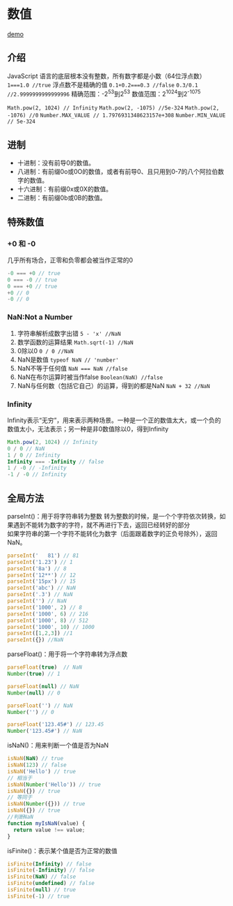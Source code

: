 # 数值

[demo](number.js)

## 介绍

JavaScript 语言的底层根本没有整数，所有数字都是小数（64位浮点数） `1===1.0 //true`
浮点数不是精确的值 `0.1+0.2===0.3 //false`  `0.3/0.1 //2.9999999999999996`
精确范围：-2<sup>53</sup>到2<sup>53</sup>
数值范围：2<sup>1024</sup>到2<sup>-1075</sup>  

`Math.pow(2, 1024) // Infinity` `Math.pow(2, -1075) //5e-324` `Math.pow(2, -1076) //0`
`Number.MAX_VALUE // 1.7976931348623157e+308`
`Number.MIN_VALUE // 5e-324`  

## 进制
- 十进制：没有前导0的数值。
- 八进制：有前缀0o或0O的数值，或者有前导0、且只用到0-7的八个阿拉伯数字的数值。
- 十六进制：有前缀0x或0X的数值。
- 二进制：有前缀0b或0B的数值。

## 特殊数值

### +0 和 -0

几乎所有场合，正零和负零都会被当作正常的0

```javascript
-0 === +0 // true
0 === -0 // true
0 === +0 // true
+0 // 0
-0 // 0
```

### NaN:Not a Number

1. 字符串解析成数字出错  `5 - 'x' //NaN`
2. 数学函数的运算结果 `Math.sqrt(-1) //NaN`
3. 0除以0 `0 / 0 //NaN`
4. NaN是数值 `typeof NaN // 'number'`
5. NaN不等于任何值 `NaN === NaN //false`
6. NaN在布尔运算时被当作false  `Boolean(NaN) //false`
7. NaN与任何数（包括它自己）的运算，得到的都是NaN  `NaN + 32 //NaN`


### Infinity

Infinity表示“无穷”，用来表示两种场景。一种是一个正的数值太大，或一个负的数值太小，无法表示；另一种是非0数值除以0，得到Infinity  

```javascript
Math.pow(2, 1024) // Infinity
0 / 0 // NaN
1 / 0 // Infinity
Infinity === -Infinity // false
1 / -0 // -Infinity
-1 / -0 // Infinity
```

## 全局方法

parseInt()：用于将字符串转为整数
转为整数的时候，是一个个字符依次转换，如果遇到不能转为数字的字符，就不再进行下去，返回已经转好的部分  
如果字符串的第一个字符不能转化为数字（后面跟着数字的正负号除外），返回NaN。
```javascript
parseInt('   81') // 81
parseInt('1.23') // 1
parseInt('8a') // 8
parseInt('12**') // 12
parseInt('15px') // 15
parseInt('abc') // NaN
parseInt('.3') // NaN
parseInt('') // NaN
parseInt('1000', 2) // 8
parseInt('1000', 6) // 216
parseInt('1000', 8) // 512
parseInt('1000', 10) // 1000
parseInt([1,2,3]) //1
parseInt({}) //NaN
```

parseFloat()：用于将一个字符串转为浮点数

```javascript
parseFloat(true)  // NaN
Number(true) // 1

parseFloat(null) // NaN
Number(null) // 0

parseFloat('') // NaN
Number('') // 0

parseFloat('123.45#') // 123.45
Number('123.45#') // NaN
```

isNaN()：用来判断一个值是否为NaN  

```javascript
isNaN(NaN) // true
isNaN(123) // false
isNaN('Hello') // true
// 相当于
isNaN(Number('Hello')) // true
isNaN({}) // true
// 等同于
isNaN(Number({})) // true
isNaN({}) // true
//判断NaN
function myIsNaN(value) {
  return value !== value;
}
```

isFinite()：表示某个值是否为正常的数值

```javascript
isFinite(Infinity) // false
isFinite(-Infinity) // false
isFinite(NaN) // false
isFinite(undefined) // false
isFinite(null) // true
isFinite(-1) // true
```

